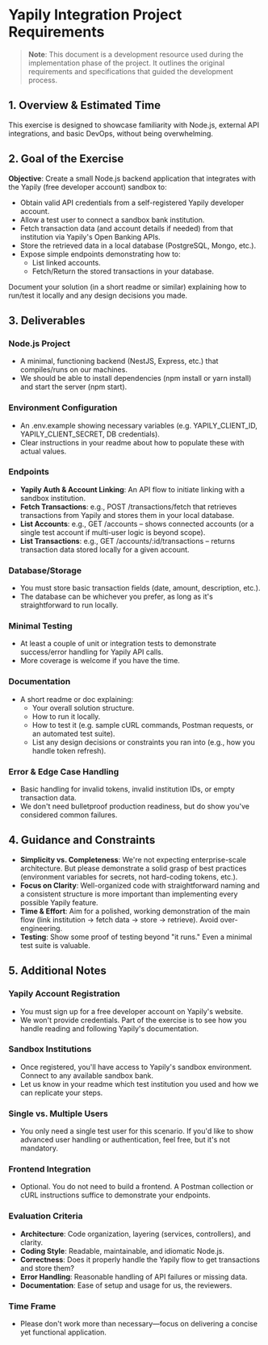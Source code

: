 # Yapily Integration Project Requirements

> **Note**: This document is a development resource used during the implementation phase of the project. It outlines the original requirements and specifications that guided the development process.

## 1. Overview & Estimated Time
This exercise is designed to showcase familiarity with Node.js, external API integrations, and basic DevOps, without being overwhelming.

## 2. Goal of the Exercise
**Objective**: Create a small Node.js backend application that integrates with the Yapily (free developer account) sandbox to:

- Obtain valid API credentials from a self-registered Yapily developer account.
- Allow a test user to connect a sandbox bank institution.
- Fetch transaction data (and account details if needed) from that institution via Yapily's Open Banking APIs.
- Store the retrieved data in a local database (PostgreSQL, Mongo, etc.).
- Expose simple endpoints demonstrating how to:
  - List linked accounts.
  - Fetch/Return the stored transactions in your database.

Document your solution (in a short readme or similar) explaining how to run/test it locally and any design decisions you made.

## 3. Deliverables

### Node.js Project
- A minimal, functioning backend (NestJS, Express, etc.) that compiles/runs on our machines.
- We should be able to install dependencies (npm install or yarn install) and start the server (npm start).

### Environment Configuration
- An .env.example showing necessary variables (e.g. YAPILY_CLIENT_ID, YAPILY_CLIENT_SECRET, DB credentials).
- Clear instructions in your readme about how to populate these with actual values.

### Endpoints
- **Yapily Auth & Account Linking**: An API flow to initiate linking with a sandbox institution.
- **Fetch Transactions**: e.g., POST /transactions/fetch that retrieves transactions from Yapily and stores them in your local database.
- **List Accounts**: e.g., GET /accounts – shows connected accounts (or a single test account if multi-user logic is beyond scope).
- **List Transactions**: e.g., GET /accounts/:id/transactions – returns transaction data stored locally for a given account.

### Database/Storage
- You must store basic transaction fields (date, amount, description, etc.).
- The database can be whichever you prefer, as long as it's straightforward to run locally.

### Minimal Testing
- At least a couple of unit or integration tests to demonstrate success/error handling for Yapily API calls.
- More coverage is welcome if you have the time.

### Documentation
- A short readme or doc explaining:
  - Your overall solution structure.
  - How to run it locally.
  - How to test it (e.g. sample cURL commands, Postman requests, or an automated test suite).
  - List any design decisions or constraints you ran into (e.g., how you handle token refresh).

### Error & Edge Case Handling
- Basic handling for invalid tokens, invalid institution IDs, or empty transaction data.
- We don't need bulletproof production readiness, but do show you've considered common failures.

## 4. Guidance and Constraints
- **Simplicity vs. Completeness**: We're not expecting enterprise-scale architecture. But please demonstrate a solid grasp of best practices (environment variables for secrets, not hard-coding tokens, etc.).
- **Focus on Clarity**: Well-organized code with straightforward naming and a consistent structure is more important than implementing every possible Yapily feature.
- **Time & Effort**: Aim for a polished, working demonstration of the main flow (link institution → fetch data → store → retrieve). Avoid over-engineering.
- **Testing**: Show some proof of testing beyond "it runs." Even a minimal test suite is valuable.

## 5. Additional Notes

### Yapily Account Registration
- You must sign up for a free developer account on Yapily's website.
- We won't provide credentials. Part of the exercise is to see how you handle reading and following Yapily's documentation.

### Sandbox Institutions
- Once registered, you'll have access to Yapily's sandbox environment. Connect to any available sandbox bank.
- Let us know in your readme which test institution you used and how we can replicate your steps.

### Single vs. Multiple Users
- You only need a single test user for this scenario. If you'd like to show advanced user handling or authentication, feel free, but it's not mandatory.

### Frontend Integration
- Optional. You do not need to build a frontend. A Postman collection or cURL instructions suffice to demonstrate your endpoints.

### Evaluation Criteria
- **Architecture**: Code organization, layering (services, controllers), and clarity.
- **Coding Style**: Readable, maintainable, and idiomatic Node.js.
- **Correctness**: Does it properly handle the Yapily flow to get transactions and store them?
- **Error Handling**: Reasonable handling of API failures or missing data.
- **Documentation**: Ease of setup and usage for us, the reviewers.

### Time Frame
- Please don't work more than necessary—focus on delivering a concise yet functional application.